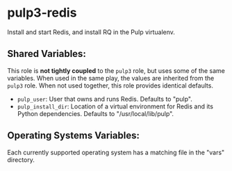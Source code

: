pulp3-redis
===========

Install and start Redis, and install RQ in the Pulp virtualenv.

Shared Variables:
-----------------

This role is **not tightly coupled** to the `pulp3` role, but uses some of the same
variables. When used in the same play, the values are inherited from the `pulp3`
role. When not used together, this role provides identical defaults.

* `pulp_user`: User that owns and runs Redis. Defaults to "pulp".
* `pulp_install_dir`: Location of a virtual environment for Redis and its Python
  dependencies. Defaults to "/usr/local/lib/pulp".


Operating Systems Variables:
----------------------------

Each currently supported operating system has a matching file in the "vars"
directory.
